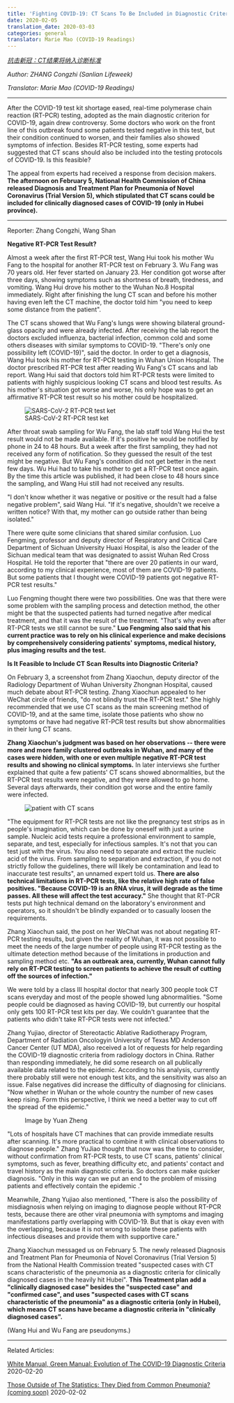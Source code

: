 ```yaml
---
title: 'Fighting COVID-19: CT Scans To Be Included in Diagnostic Criteria'
date: 2020-02-05
translation_date: 2020-03-03
categories: general
translator: Marie Mao (COVID-19 Readings)
---
```


*[抗击新冠：CT结果将纳入诊断标准](https://mp.weixin.qq.com/s/nmt0q-JPdKX8HHiU4Liw5A)*

*Author: ZHANG Congzhi (Sanlian Lifeweek)*

*Translator: Marie Mao (COVID-19 Readings)*

---

After the COVID-19 test kit shortage eased, real-time polymerase chain reaction (RT-PCR) testing, adopted as the main diagnostic criterion for COVID-19, again drew controversy. Some doctors who work on the front line of this outbreak found some patients tested negative in this test, but their condition continued to worsen, and their families also showed symptoms of infection. Besides RT-PCR testing, some experts had suggested that CT scans should also be included into the testing protocols of COVID-19. Is this feasible?

The appeal from experts had received a response from decision makers. **The afternoon on February 5, National Health Commission of China released Diagnosis and Treatment Plan for Pneumonia of Novel Coronavirus (Trial Version 5), which stipulated that CT scans could be included for clinically diagnosed cases of COVID-19 (only in Hubei province).**

---

Reporter: Zhang Congzhi, Wang Shan

**Negative RT-PCR Test Result?**

Almost a week after the first RT-PCR test, Wang Hui took his mother Wu Fang to the hospital for another RT-PCR test on February 3. Wu Fang was 70 years old. Her fever started on January 23. Her condition got worse after three days, showing symptoms such as shortness of breath, tiredness, and vomiting. Wang Hui drove his mother to the Wuhan No.8 Hospital immediately. Right after finishing the lung CT scan and before his mother having even left the CT machine, the doctor told him "you need to keep some distance from the patient".

The CT scans showed that Wu Fang's lungs were showing bilateral ground-glass opacity and were already infected. After receiving the lab report the doctors excluded influenza, bacterial infection, common cold and some others diseases with similar symptoms to COVID-19. "There's only one possibility left (COVID-19)", said the doctor. In order to get a diagnosis, Wang Hui took his mother for RT-PCR testing in Wuhan Union Hospital. The doctor prescribed RT-PCR test after reading Wu Fang's CT scans and lab report. Wang Hui said that doctors told him RT-PCR tests were limited to patients with highly suspicious looking CT scans and blood test results. As his mother's situation got worse and worse, his only hope was to get an affirmative RT-PCR test result so his mother could be hospitalized.

<figure>
 <img src="/assets/media/2020-02-05/ct-scans-01.webp" alt="SARS-CoV-2 RT-PCR test ket"/>
 <figcaption>SARS-CoV-2 RT-PCR test ket</figcaption>
</figure>

After throat swab sampling for Wu Fang, the lab staff told Wang Hui the test result would not be made available. If it's positive he would be notified by phone in 24 to 48 hours. But a week after the first sampling, they had not received any form of notification. So they guessed the result of the test might be negative. But Wu Fang's condition did not get better in the next few days. Wu Hui had to take his mother to get a RT-PCR test once again. By the time this article was published, it had been close to 48 hours since the sampling, and Wang Hui still had not received any results.

"I don't know whether it was negative or positive or the result had a false negative problem", said Wang Hui. "If it's negative, shouldn't we receive a written notice? With that, my mother can go outside rather than being isolated."

There were quite some clinicians that shared similar confusion. Luo Fengming, professor and deputy director of Respiratory and Critical Care Department of Sichuan University Huaxi Hospital, is also the leader of the Sichuan medical team that was designated to assist Wuhan Red Cross Hospital. He told the reporter that "there are over 20 patients in our ward, according to my clinical experience, most of them are COVID-19 patients. But some patients that I thought were COVID-19 patients got negative RT-PCR test results."

Luo Fengming thought there were two possibilities. One was that there were some problem with the sampling process and detection method, the other might be that the suspected patients had turned negative after medical treatment, and that it was the result of the treatment. "That's why even after RT-PCR tests we still cannot be sure." **Luo Fengming also said that his current practice was to rely on his clinical experience and make decisions by comprehensively considering patients' symptoms, medical history, plus imaging results and the test.**

**Is It Feasible to Include CT Scan Results into Diagnostic Criteria?** 

On February 3, a screenshot from Zhang Xiaochun, deputy director of the Radiology Department of Wuhan University Zhongnan Hospital, caused much debate about RT-PCR testing. Zhang Xiaochun appealed to her WeChat circle of friends, "do not blindly trust the RT-PCR test." She highly recommended that we use CT scans as the main screening method of COVID-19, and at the same time, isolate those patients who show no symptoms or have had negative RT-PCR test results but show abnormalities in their lung CT scans. 

**Zhang Xiaochun's judgment was based on her observations -- there were more and more family clustered outbreaks in Wuhan, and many of the cases were hidden, with one or even multiple negative RT-PCR test results and showing no clinical symptoms.** In later interviews she further explained that quite a few patients' CT scans showed abnormalities, but the RT-PCR test results were negative, and they were allowed to go home. Several days afterwards, their condition got worse and the entire family were infected.

<figure>
 <img src="/assets/media/2020-02-05/ct-scans-02.webp" alt="patient with CT scans"/>
</figure>


"The equipment for RT-PCR tests are not like the pregnancy test strips as in people's imagination, which can be done by oneself with just a urine sample. Nucleic acid tests require a professional environment to sample, separate, and test, especially for infectious samples. It's not that you can test just with the virus. You also need to separate and extract the nucleic acid of the virus. From sampling to separation and extraction, if you do not strictly follow the guidelines, there will likely be contamination and lead to inaccurate test results", an unnamed expert told us. **There are also technical limitations in RT-PCR tests, like the relative high rate of false positives. "Because COVID-19 is an RNA virus, it will degrade as the time passes. All these will affect the test accuracy."** She thought that RT-PCR tests put high technical demand on the laboratory's environment and operators, so it shouldn't be blindly expanded or to casually loosen the requirements.

Zhang Xiaochun said, the post on her WeChat was not about negating RT-PCR testing results, but given the reality of Wuhan, it was not possible to meet the needs of the large number of people using RT-PCR testing as the ultimate detection method because of the limitations in production and sampling method etc. **"As an outbreak area, currently, Wuhan cannot fully rely on RT-PCR testing to screen patients to achieve the result of cutting off the sources of infection."**

We were told by a class III hospital doctor that nearly 300 people took CT scans everyday and most of the people showed lung abnormalities. "Some people could be diagnosed as having COVID-19, but currently our hospital only gets 100 RT-PCR test kits per day. We couldn't guarantee that the patients who didn't take RT-PCR tests were not infected."

Zhang Yujiao, director of Stereotactic Ablative Radiotherapy Program, Department of Radiation Oncologyin University of Texas MD Anderson Cancer Center (UT MDA), also received a lot of requests for help regarding the COVID-19 diagnostic criteria from radiology doctors in China. Rather than responding immediately, he did some research on all publically available data related to the epidemic. According to his analysis, currently there probably still were not enough test kits, and the sensitivity was also an issue. False negatives did increase the difficulty of diagnosing for clinicians. "Now whether in Wuhan or the whole country the number of new cases keep rising. Form this perspective, I think we need a better way to cut off the spread of the epidemic."

<figure>
 <img src="/assets/media/2020-02-05/ct-scans-03.jpeg" alt=""/>
 <figcaption>Image by Yuan Zheng</figcaption>
</figure>

"Lots of hospitals have CT machines that can provide immediate results after scanning. It's more practical to combine it with clinical observations to diagnose people." Zhang YuJiao thought that now was the time to consider, without confirmation from RT-PCR tests, to use CT scans, patients' clinical symptoms, such as fever, breathing difficulty etc, and patients' contact and travel history as the main diagnostic criteria. So doctors can make quicker diagnosis. "Only in this way can we put an end to the problem of missing patients and effectively contain the epidemic ."

Meanwhile, Zhang Yujiao also mentioned, "There is also the possibility of misdiagnosis when relying on imaging to diagnose people without RT-PCR tests, because there are other viral pneumonia with symptoms and imaging manifestations partly overlapping with COVID-19. But that is okay even with the overlapping, because it is not wrong to isolate these patients with infectious diseases and provide them with supportive care."

Zhang Xiaochun messaged us on February 5. The newly released Diagnosis and Treatment Plan for Pneumonia of Novel Coronavirus (Trial Version 5) from the National Health Commission treated "suspected cases with CT scans characteristic of the pneumonia as a diagnostic criteria for clinically diagnosed cases in the heavily hit Hubei". **This Treatment plan add a "clinically diagnosed case" besides the "suspected case" and "confirmed case", and uses "suspected cases with CT scans characteristic of the pneumonia" as a diagnostic criteria (only in Hubei), which means CT scans have became a diagnostic criteria in "clinically diagnosed cases".**

(Wang Hui and Wu Fang are pseudonyms.)

---

Related Articles:

[White Manual, Green Manual: Evolution of The COVID-19 Diagnostic Criteria](/articles/2020/02/20/White-Manual-Green-Manual) 2020-02-20

[Those Outside of The Statistics: They Died from Common Pneumonia? (coming soon)](/articles/2020/02/02/Those-Outside-Of-The-Statistics) 2020-02-02
